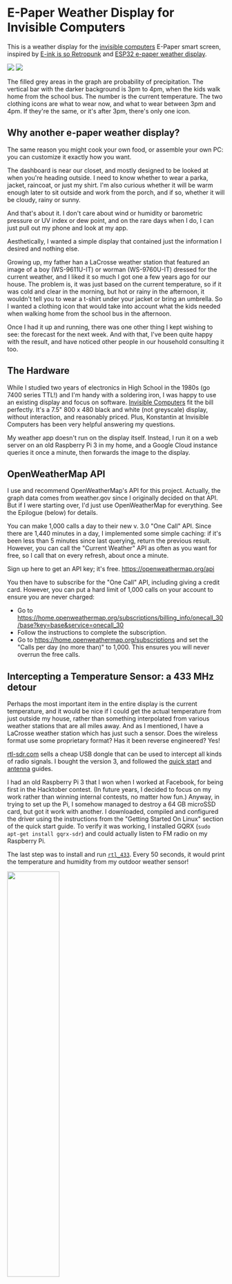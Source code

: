 # E-Paper Weather Display for Invisible Computers

This is a weather display for the [invisible computers](https://www.invisible-computers.com/) E-Paper smart screen, inspired by [E-ink is so Retropunk](https://rmkit.dev/eink-is-so-retropunk/) and [ESP32 e-paper weather display](https://github.com/lmarzen/esp32-weather-epd).

<p float="left">
    <img src="images/on-wall.jpg"/>
    <img src="images/two-clothing-icons.jpg"/>
</p>

The filled grey areas in the graph are probability of precipitation.  The
vertical bar with the darker background is 3pm to 4pm, when the kids walk home
from the school bus.  The number is the current temperature.  The two clothing icons are
what to wear now, and what to wear between 3pm and 4pm.  If they're the same, or
it's after 3pm, there's only one icon.

## Why another e-paper weather display?

The same reason you might cook your own food, or assemble your own PC: you can customize it exactly how you want.

The dashboard is near our closet, and mostly designed to be looked at when you're heading outside.
I need to know whether to wear a parka, jacket,
raincoat, or just my shirt.  I'm also curious whether it will be warm enough
later to sit outside and work from the porch, and if so, whether it will be
cloudy, rainy or sunny.

And that's about it.  I don't care about wind or humidity or barometric pressure or UV index or dew point, and on the rare days
when I do, I can just pull out my phone and look at my app.

Aesthetically, I wanted a simple display that contained just the information I
desired and nothing else.

Growing up, my father han a LaCrosse weather station that featured an image of a
boy (WS-9611U-IT) or worman (WS-9760U-IT) dressed for the current weather, and I
liked it so much I got one a few years ago for our house.  The problem is, it was just based on
the current temperature, so if it was cold and clear in the morning, but hot or
rainy in the afternoon, it wouldn't tell you to wear a t-shirt under your jacket
or bring an umbrella.  So I wanted a clothing icon that would take into account
what the kids needed when walking home from the school bus in the afternoon.

Once I had it up and running, there was one other thing I kept wishing to see:
the forecast for the next week.  And with that, I've been quite happy with the
result, and have noticed other people in our household consulting it too.

## The Hardware

While I studied two years of electronics in High School in the 1980s (go 7400 series TTL!) and I'm handy with a soldering iron, I was happy to use an existing display and focus on software.  [Invisible Computers](https://www.invisible-computers.com/) fit the bill perfectly.  It's a 7.5" 800 x 480 black and white (not greyscale) display, without interaction, and reasonably priced.  Plus, Konstantin at Invisible Computers has been very helpful answering my questions.

My weather app doesn't run on the display itself.  Instead, I run it on a web
server on an old Raspberry Pi 3 in my home, and a Google Cloud instance queries
it once a minute, then forwards the image to the display.

## OpenWeatherMap API

I use and recommend OpenWeatherMap's API for this project.  Actually, the graph
data comes from weather.gov since I originally decided on that API.  But if I
were starting over, I'd just use OpenWeatherMap for everything.  See the
Epilogue (below) for details.

You can make 1,000 calls a day to their new v. 3.0 "One Call" API.  Since there are 1,440
minutes in a day, I implemented some simple caching: if it's been less than 5
minutes since last querying, return the previous result.  However, you can call the "Current
Weather" API as often as you want for free, so I call that on every refresh, about once a minute.

Sign up here to get an API key; it's free. <https://openweathermap.org/api>

You then have to subscribe for the "One Call" API, including giving a credit card.  However, you can put a hard limit of 1,000 calls on your account to ensure you are never charged:

   - Go to <https://home.openweathermap.org/subscriptions/billing_info/onecall_30/base?key=base&service=onecall_30>
   - Follow the instructions to complete the subscription.
   - Go to <https://home.openweathermap.org/subscriptions> and set the "Calls per day (no more than)" to 1,000. This ensures you will never overrun the free calls.


## Intercepting a Temperature Sensor: a 433 MHz detour

Perhaps the most important item in the entire display is the current
temperature, and it would be nice if I could get the actual temperature from
just outside my house, rather than something interpolated from various weather
stations that are all miles away.  And as I mentioned, I have a LaCrosse weather
station which has just such a sensor.  Does the wireless format use some
proprietary format?  Has it been reverse engineered?  Yes!

[rtl-sdr.com](https://rtl-sdr.com) sells a cheap USB dongle that can be used to intercept all kinds of
radio signals.  I bought the version 3, and followed the [quick
start](https://www.rtl-sdr.com/QSG) and
[antenna](https://www.rtl-sdr.com/using-our-new-dipole-antenna-kit/) guides.

I had an old Raspberry Pi 3 that I won when I worked at Facebook, for being
first in the Hacktober contest.  (In future years, I decided to focus on my work
rather than winning internal contests, no matter how fun.)  Anyway, in trying to
set up the Pi, I somehow managed to
destroy a 64 GB microSSD card, but got it work with another.  I downloaded,
compiled and configured the driver using the instructions from the "Getting
Started On Linux" section of the quick start guide.  To verify it was working, I
installed GQRX (`sudo apt-get install gqrx-sdr`) and could actually listen to FM
radio on my Raspberry Pi.

The last step was to install and run [`rtl_433`](https://github.com/merbanan/rtl_433).
Every 50 seconds, it would print the temperature and humidity from my outdoor
weather sensor!

<p float="left">
    <img src="images/pi-dongle-antenna.jpg" width="49%">
</p>
That's the Raspberry Pi 3, RTL-SDR v3 dongle, and antenna.  The brains of the operation.

<p/>

So now that we know the actual temperature, how accurate is OpenWeatherMap's
"current temperature"?

<p float="left">
    <img src="images/Measured-vs-Open-Weather-Map.png"/>
    <img src="images/Temperature-differences.png"/>
</p>

They're generally within one degree Fahrenheit, although occasionally differ by
up to about 3 degrees.  That's close enough for most people, although I've
gone to the effort of getting the temperature sensor working, so I'll leave that.
But my code, if it doesn't find the `rtl_433` executable, falls back on the
API's idea of current temperature.


## The Script

A simple Python script ties everything together.  It runs the webserver, runs a
separate thread which spawns `rtl_433` and consumes its output, queries the
weather APIs with caching, and uses Pillow to draw everything in an image.

The four non-rain clothing icons were generated by Bing's Dall-E integration.
My son was nice enough to add the rain and umbrella.

<p float="left">
    <img src="clothing-icons/boy-hot.png" width="24%"/>
    <img src="clothing-icons/boy-warm.png" width="24%"/>
    <img src="clothing-icons/boy-cool.png" width="24%"/>
    <img src="clothing-icons/boy-cold.png" width="24%"/>
</p>

<p float="left">
    <img src="clothing-icons/boy-hot-rain.png" width="24%"/>
    <img src="clothing-icons/boy-warm-rain.png" width="24%"/>
    <img src="clothing-icons/boy-cool-rain.png" width="24%"/>
</p>

The weather icons are from <https://uifresh.net/product/weather-icons/>.


## Epilogue: weather.gov vs OpenWeatherMap

For weather API, I originally started with weather.gov.  The last time I looked
into this stuff, in the 1990s, weather forcasting used some of the biggest
supercomputers on the planet to do a kind of discrete element simulation of the atmosphere of the entire Earth, that
took 12 hours to run.  This stuff is only available to governments, so I assumed
everybody else was just taking the government's forecast and making it pretty, and I'd rather
get it from the original source.

This worked well except for a couple things.  When going outside, I want to know
the actual temperature now, and whether or not it is actually raining right now.
Weather.gov doesn't provide that.  The closest it comes is showing you data from
the closest weather station.  In my case, this is about 5 miles away.  But more
of a problem is, it only provides data once an hour, so the reported "current"
temperature can be up to an hour old.  When the temperature changes by 10
degrees F an hour, that can be the difference between "I definitely want a
jacket" and "It's too hot for a jacket."

As an aside: it's 2023.  Why are we only getting the current temperature once an
hour?  Like it's still the 1800s and someone needs to look at the level of
mercury in a thermometer and write it in a log book or something.  I suspect
that once an hour was practical when electronic thermometers were new, and since
then, "that's the way we've always done it."

Another problem is, I wanted to have a weather icon showing at least
precipitation and cloud cover.  But weather.gov doesn't have cloud cover in
their cleaned up API, only in their raw one, and it would have been more work to
dig it out.  It does provide a way to get a short and long description of the
weather, but both appear to be human generated and aren't easy to map to an
icon.

So I used OpenWeatherMap's API for the weather and clothing icons.  I didn't go
back and convert the old code, so it still uses a mix of the two.  If I were
starting the project from scratch, I would use the OpenWeatherMap API for
everything.

